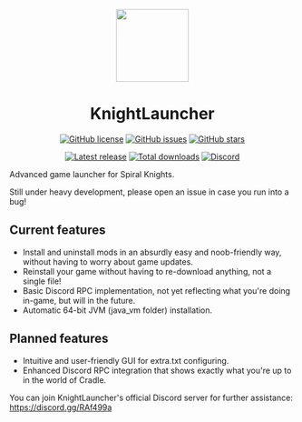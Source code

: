 <p align="center">
    <img src="https://github.com/lucas-allegri/KnightLauncher/blob/master/assets/img/icon-128.png?raw=true"
        height="128">
</p>
<h1 align="center">KnightLauncher</h1>
<p align="center">
    <a href="https://github.com/lucas-allegri/KnightLauncher/blob/master/LICENSE"><img alt="GitHub license"               src="https://img.shields.io/github/license/lucas-allegri/KnightLauncher?style=flat-square"></a>
    <a href="https://github.com/lucas-allegri/KnightLauncher/issues"><img alt="GitHub issues" src="https://img.shields.io/github/issues/lucas-allegri/KnightLauncher?style=flat-square"></a>
    <a href="https://github.com/lucas-allegri/KnightLauncher/stargazers"><img alt="GitHub stars" src="https://img.shields.io/github/stars/lucas-allegri/KnightLauncher?style=flat-square"></a>
</p>
<p align="center">
    <a href="https://GitHub.com/lucas-allegri/KnightLauncher/releases/"><img alt="Latest release"               src="https://img.shields.io/github/tag/lucas-allegri/KnightLauncher.svg"></a>
    <a href="https://GitHub.com/lucas-allegri/KnightLauncher/releases/"><img alt="Total downloads"               src="https://img.shields.io/github/downloads/lucas-allegri/KnightLauncher/total.svg"></a>
    <a href="https://discord.gg/RAf499a"><img alt="Discord" src="https://img.shields.io/discord/653349356459786240" target="_blank"></a>
</p>

Advanced game launcher for Spiral Knights.

Still under heavy development, please open an issue in case you run into a bug!
## Current features
* Install and uninstall mods in an absurdly easy and noob-friendly way, without having to worry about game updates.
* Reinstall your game without having to re-download anything, not a single file!
* Basic Discord RPC implementation, not yet reflecting what you're doing in-game, but will in the future.
* Automatic 64-bit JVM (java_vm folder) installation.

## Planned features
* Intuitive and user-friendly GUI for extra.txt configuring.
* Enhanced Discord RPC integration that shows exactly what you're up to in the world of Cradle.


You can join KnightLauncher's official Discord server for further assistance:
https://discord.gg/RAf499a

